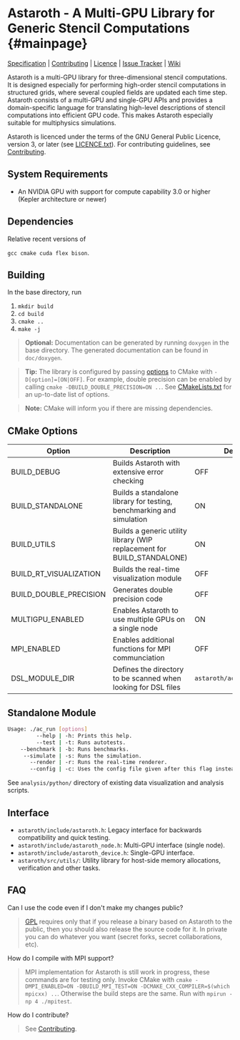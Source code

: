 # Astaroth - A Multi-GPU Library for Generic Stencil Computations {#mainpage}

[Specification](doc/Astaroth_API_specification_and_user_manual/API_specification_and_user_manual.md) | [Contributing](CONTRIBUTING.md) | [Licence](LICENCE.md) | [Issue Tracker](https://bitbucket.org/jpekkila/astaroth/issues?status=new&status=open) | [Wiki](https://bitbucket.org/jpekkila/astaroth/wiki/Home)

Astaroth is a multi-GPU library for three-dimensional stencil computations. It is designed especially for performing high-order stencil
computations in structured grids, where several coupled fields are updated each time step. Astaroth consists of a multi-GPU and single-GPU
APIs and provides a domain-specific language for translating high-level descriptions of stencil computations into efficient GPU code. This
makes Astaroth especially suitable for multiphysics simulations.

Astaroth is licenced under the terms of the GNU General Public Licence, version 3, or later
(see [LICENCE.txt](LICENCE.md)). For contributing guidelines, 
see [Contributing](CONTRIBUTING.md).


## System Requirements
* An NVIDIA GPU with support for compute capability 3.0 or higher (Kepler architecture or newer)

## Dependencies
Relative recent versions of

`gcc cmake cuda flex bison`.

## Building

In the base directory, run

1. `mkdir build`
2. `cd build`
3. `cmake ..`
4. `make -j`

> **Optional:** Documentation can be generated by running `doxygen` in the base directory. The
generated documentation can be found in `doc/doxygen`.

> **Tip:**  The library is configured by passing [options](#markdown-header-cmake-options) to CMake with `-D[option]=[ON|OFF]`.
For example, double precision can be enabled by calling `cmake -DBUILD_DOUBLE_PRECISION=ON ..`.
See [CMakeLists.txt](https://bitbucket.org/jpekkila/astaroth/src/master/CMakeLists.txt) for an up-to-date list of options.

> **Note:** CMake will inform you if there are missing dependencies.

## CMake Options

| Option | Description | Default |
|--------|-------------|---------|
| BUILD_DEBUG | Builds Astaroth with extensive error checking | OFF |
| BUILD_STANDALONE | Builds a standalone library for testing, benchmarking and simulation | ON |
| BUILD_UTILS | Builds a generic utility library (WIP replacement for BUILD_STANDALONE) | ON |
| BUILD_RT_VISUALIZATION | Builds the real-time visualization module | OFF |
| BUILD_DOUBLE_PRECISION | Generates double precision code | OFF |
| MULTIGPU_ENABLED | Enables Astaroth to use multiple GPUs on a single node | ON |
| MPI_ENABLED | Enables additional functions for MPI communciation | OFF |
| DSL_MODULE_DIR | Defines the directory to be scanned when looking for DSL files | `astaroth/acc/mhd_solver` |


## Standalone Module


```Bash
Usage: ./ac_run [options]
	     --help | -h: Prints this help.
	     --test | -t: Runs autotests.
	--benchmark | -b: Runs benchmarks.
	 --simulate | -s: Runs the simulation.
	   --render | -r: Runs the real-time renderer.
	   --config | -c: Uses the config file given after this flag instead of the default.
```

See `analysis/python/` directory of existing data visualization and analysis scripts.

## Interface

* `astaroth/include/astaroth.h`: Legacy interface for backwards compatibility and quick testing.
* `astaroth/include/astaroth_node.h`: Multi-GPU interface (single node).
* `astaroth/include/astaroth_device.h`: Single-GPU interface.
* `astaroth/src/utils/`: Utility library for host-side memory allocations, verification and other tasks.

## FAQ

Can I use the code even if I don't make my changes public?

> [GPL](LICENCE.md) requires only that if you release a binary based on Astaroth to the public, then you should also release the source code for it. In private you can do whatever you want (secret forks, secret collaborations, etc).

How do I compile with MPI support?

> MPI implementation for Astaroth is still work in progress, these commands are for testing only. Invoke CMake with `cmake -DMPI_ENABLED=ON -DBUILD_MPI_TEST=ON -DCMAKE_CXX_COMPILER=$(which mpicxx) ..`. Otherwise the build steps are the same. Run with `mpirun -np 4 ./mpitest`.

How do I contribute?

> See [Contributing](CONTRIBUTING.md).

